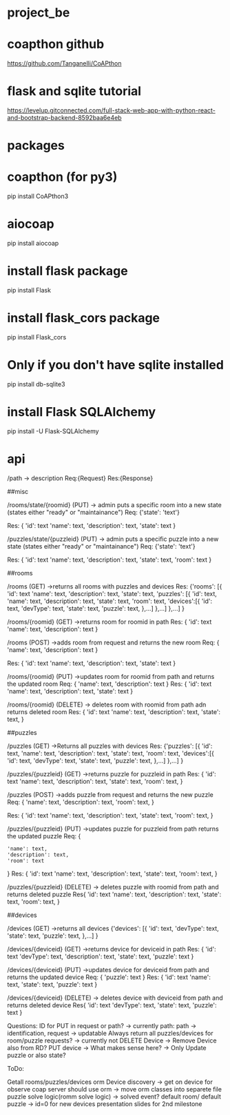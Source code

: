 # project_be

# coapthon github
https://github.com/Tanganelli/CoAPthon
# flask and sqlite tutorial
https://levelup.gitconnected.com/full-stack-web-app-with-python-react-and-bootstrap-backend-8592baa6e4eb

# packages
# coapthon (for py3)
pip install CoAPthon3  
# aiocoap
pip install aiocoap  
# install flask package
pip install Flask  
# install flask_cors package
pip install Flask_cors  
# Only if you don't have sqlite installed
pip install db-sqlite3  
# install Flask SQLAlchemy
pip install -U Flask-SQLAlchemy


# api

/path
-> description
Req:{Request}
Res:{Response}

##misc


/rooms/state/{roomid} (PUT) 
-> admin puts a specific room into a new state (states either "ready" or "maintainance")
Req: {'state': 'text'}

Res:
{
	'id': text
	'name': text,
	'description': text,
	'state': text
}

/puzzles/state/{puzzleid} (PUT) 
-> admin puts a specific puzzle into a new state (states either "ready" or "maintainance")
Req: {'state': 'text'}

Res:
{
	'id': text
	'name': text,
	'description': text,
	'state': text,
	'room': text
}

##rooms

/rooms (GET)
->returns all rooms with puzzles and devices
Res:
{'rooms': [{
			'id': text
		    'name': text,
		    'description': text,
		    'state': text,
		    'puzzles': [{
				'id': text,
				'name': text,
				'description': text,
				'state': text,
				'room': text,
				'devices':[{
					'id': text,
					'devType': text,
					'state': text,
					'puzzle': text,
				},...]
			},...]
		},...]
}


/rooms/{roomid} (GET)
->returns room for roomid in path
Res:
{
	'id': text
	'name': text,
	'description': text
}

/rooms (POST)
->adds room from request and returns the new room
Req:
{
	'name': text,
	'description': text
}

Res:
{
	'id': text
	'name': text,
	'description': text,
	'state': text
}

/rooms/{roomid} (PUT)
->updates room for roomid from path and returns the updated room
Req:
{
	'name': text,
	'description': text
}
Res:
{
	'id': text
	'name': text,
	'description': text,
	'state': text
}

/rooms/{roomid} (DELETE)
-> deletes room with roomid from path adn returns deleted room
Res:
{
	'id': text
	'name': text,
	'description': text,
	'state': text,
}


##puzzles

/puzzles (GET)
->Returns all puzzles with devices
Res:
{'puzzles': [{
				'id': text,
				'name': text,
				'description': text,
				'state': text,
				'room': text,
				'devices':[{
					'id': text,
					'devType': text,
					'state': text,
					'puzzle': text,
				},...]
			},...]
}

/puzzles/{puzzleid} (GET)
->returns puzzle for puzzleid in path
Res:
{
	'id': text
	'name': text,
	'description': text,
	'state': text,
	'room': text,
}

/puzzles (POST)
->adds puzzle from request and returns the new puzzle
Req:
{
	'name': text,
	'description': text,
	'room': text,
}

Res:
{
	'id': text
	'name': text,
	'description': text,
	'state': text,
	'room': text,
}

/puzzles/{puzzleid} (PUT)
->updates puzzle for puzzleid from path returns the updated puzzle
Req:
{

	'name': text,
	'description': text,
	'room': text
}
Res:
{
	'id': text
	'name': text,
	'description': text,
	'state': text,
	'room': text,
}

/puzzles/{puzzleid} (DELETE)
-> deletes puzzle with roomid from path and returns deleted puzzle
Res{
	'id': text
	'name': text,
	'description': text,
	'state': text,
	'room': text,
}


##devices

/devices (GET)
->returns all devices
{'devices': [{
				'id': text,
				'devType': text,
				'state': text,
				'puzzle': text,
			},...]
}

/devices/{deviceid} (GET)
->returns device for deviceid in path
Res:
{
	'id': text
	'devType': text,
	'description': text,
	'state': text,
	'puzzle': text
}

/devices/{deviceid} (PUT)
->updates device for deviceid from path and returns the updated device
Req:
{
	'puzzle': text
}
Res:
{
	'id': text
	'name': text,
	'state': text,
	'puzzle': text
}

/devices/{deviceid} (DELETE)
-> deletes device with deviceid from path and returns deleted device
Res{
	'id': text
	'devType': text,
	'state': text,
	'puzzle': text
}


Questions: 
ID for PUT in request or path? -> currently path: path -> identification, request -> updatable
Always return all puzzles/devices for room/puzzle requests? -> currently not
DELETE Device -> Remove Device also from RD?
PUT device -> What makes sense here? -> Only Update puzzle or also state?


ToDo:

Getall rooms/puzzles/devices orm 
Device discovery -> get on device for observe
coap server should use orm
-> move orm classes into separete file
puzzle solve logic(romm solve logic) -> solved event?
default room/ default puzzle -> id=0  for new devices
presentation slides for 2nd milestone